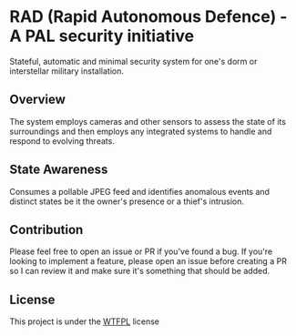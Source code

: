 # RAD (Rapid Autonomous Defence) - A PAL security initiative
Stateful, automatic and minimal security system for one's dorm or interstellar military installation.

## Overview

The system employs cameras and other sensors to assess the state of its
surroundings and then employs any integrated systems to handle and respond to evolving threats.

## State Awareness

Consumes a pollable JPEG feed and identifies anomalous events and distinct states be it the owner's presence or a thief's intrusion.

## Contribution

Please feel free to open an issue or PR if you've found a bug. If you're looking to implement a feature, please open an issue before creating a PR so I can review it and make sure it's something that should be added.

## License

This project is under the [WTFPL](http://www.wtfpl.net/) license
